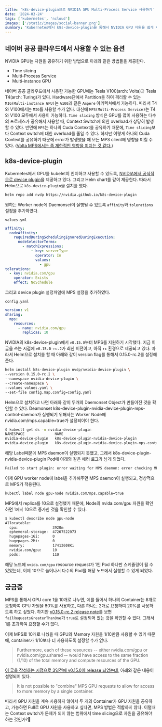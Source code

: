 ```yaml
---
title: 'k8s-device-plugin으로 NVIDIA GPU Multi-Process Service 사용하기'
date: '2024-03-24'
tags: ['kubernetes', 'ncloud']
images: ['/static/images/social-banner.png']
summary: 'Kubernetes에서 k8s-device-plugin을 통해서 NVIDIA GPU 자원을 쉽게 사용할 수 있다. 하나의 어플리케이션에서 GPU 자원을 온전히 사용하지 못하고 낭비될 때, Time slicing, MPS, MIG 등을 사용하여 여러 프로세스가 GPU 자원을 공유하도록 설정할 수 있다. 네이버 공공 클라우드에서 Tesla T4와 Telsa V100을 제공한다. 해당 GPU 아키텍쳐가 MIG을 지원히지 않기 때문에, MPS를 적용하여 GPU 자원을 공유하는 것을 고려하였다. 최근에 release된 k8s-device-plugin v0.15.0-rc.1부터 MPS가 지원되기 시작되어 해당 버전으로 MPS를 설정해보았다.'
---
```


## 네이버 공공 클라우드에서 사용할 수 있는 옵션

NVIDIA GPU는 자원을 공유하기 위한 방법으로 아래와 같은 방법들을 제공한다.

- Time slicing
- Multi-Process Service
- Multi-instance GPU

네이버 공공 클라우드에서 사용한 가능한 GPU에는 Tesla V100(arch: Volta)과 Tesla T4(arch: Turing)가 있다. Hardware단에서 Partition을 하여 격리할 수 있는 `MIG(Multi-instance GPU)`는 `A100`과 같은 `Ampere` 아키텍쳐에서 가능하다. 따라서 T4와 V100에서는 `MIG`를 사용할 수가 없다. 대신에 `MPS(Multi-Process Service)`는 T4와 V100 모두에서 사용이 가능하다. `Time slicing` 방식은 GPU를 많이 사용하는 다수의 프로세스가 공유해서 사용할 때, Context Switch에 의한 overload가 상당히 발생할 수 있다. 반면에 `MPS`는 하나의 Cuda Context를 공유하기 때문에, `Time slicing`보다 Context switch에 대한 overload를 줄일 수 있다. 하지만 이렇게 하나의 Cuda Context를 공유하기 때문에 error가 발생했을 때 모든 MPS client에 영향을 미칠 수 있다. ([Volta MPS에서는 좀 제한적인 영향을 미치는 것 같다.](https://docs.nvidia.com/deploy/mps/index.html#topic_3_3_3_2))

## k8s-device-plugin

Kubernetes에서 GPU를 kubelet이 인지하고 사용할 수 있도록, [NVIDIA에서 공식적으로 device plugin](https://www.youtube.com/watch?v=Q2GuTUO170w&t=922s)을 제공하고 있다. 그리고 Helm chart를 같이 제공한다. 따라서 Helm으로 `k8s-device-plugin`을 설치를 했다.

```bash
helm repo add nvdp https://nvidia.github.io/k8s-device-plugin
```

원하는 Worker node에 Daemonset이 실행될 수 있도록 `affinity`와 `tolerations` 설정을 추가하였다.

`values.yml`

```yaml
affinity:
  nodeAffinity:
    requiredDuringSchedulingIgnoredDuringExecution:
      nodeSelectorTerms:
        - matchExpressions:
            - key: serverType
              operator: In
              values:
                - gpu
tolerations:
  - key: nvidia.com/gpu
    operator: Exists
    effect: NoSchedule
```

그리고 device plugin 설정파일에 MPS 설정을 추가하였다.

`config.yaml`

```yaml
version: v1
sharing:
  mps:
    resources:
      - name: nvidia.com/gpu
        replicas: 10
```

NVIDIA의 k8s-device-plugin에서 `v0.15.0`부터 MPS를 지원하기 시작했다. 지금 이 글을 쓰는 시점에 `v0.15.0-rc.2`가 최신 버전이고, 아직 `rc` 환경으로 제공되고 있다. 따라서 Helm으로 설치를 할 때 아래와 같이 version flag를 통해서 0.15.0-rc.2를 설정해준다.

```bash
helm install k8s-device-plugin nvdp/nvidia-device-plugin \
--version 0.15.0-rc.2 \
--namespace nvidia-device-plugin \
--create-namespace \
--values values.yaml \
--set-file config.map.config=config.yaml
```

Helm으로 설치하고 나면 아래와 같이 두개의 Daemonset Object가 만들어진 것을 확인할 수 있다. Deamonset k8s-device-plugin-nvidia-device-plugin-mps-control-daemon가 실행되기 위해서는 Worker Node에 nvidia.com/mps.capable=true가 설정되어야 한다.

```bash
$ kubectl get ds -n nvidia-device-plugin
NAMESPACE              NAME                                                        DESIRED   CURRENT   READY   UP-TO-DATE   AVAILABLE   NODE SELECTOR
nvidia-device-plugin   k8s-device-plugin-nvidia-device-plugin                      1         1         1       1            1           <none>                        5s
nvidia-device-plugin   k8s-device-plugin-nvidia-device-plugin-mps-control-daemon   0         0         0       0            0           nvidia.com/mps.capable=true   5s
```

해당 Label때문에 MPS daemon이 실행되지 못했고, 그래서 k8s-device-plugin-nvidia-device-plugin Pod에 아래와 같은 에러 로그가 남게 되었다.

```bash
Failed to start plugin: error waiting for MPS daemon: error checking MPS daemon health: failed to send command to MPS daemon: exit status 1
```

이제 GPU worker node에 label을 추가해주면 MPS daemon이 실행되고, 정상적으로 MPS가 적용된다.

```bash
kubectl label node gpu-node nvidia.com/mps.capable=true
```

MPS에서 replica를 10으로 설정했기 때문에, Node의 nvida.com/gpu 자원을 확인하면 1에서 10으로 증가한 것을 확인할 수 있다.

```bash
$ kubectl describe node gpu-node
Allocatable:
  cpu:                3920m
  ephemeral-storage:  47267522073
  hugepages-1Gi:      0
  hugepages-2Mi:      0
  memory:             17413608Ki
  nvidia.com/gpu:     10
  pods:               110
```

해당 노드에 `nvida.com/gpu` resource request가 1인 Pod 하나만 스케쥴링이 될 수 있었는데, 이제 10으로 늘어나서 다수의 Pod를 해당 노드에서 실행할 수 있게 되었다.

## 궁금증

MPS를 통해서 GPU core 1을 10개로 나누면, 예를 들어서 하나의 Container는 8개로 요청하여 GPU 자원을 80%를 사용하고, 다른 하나는 2개로 요청하여 20%를 사용하도록 하고 싶었다. 하지만 [v0.15.0-rc.2 release note](https://github.com/NVIDIA/k8s-device-plugin/releases/tag/v0.15.0-rc.2)를 보면 `failRequestsGreaterThanOne`가 `true`로 설정되어 있는 것을 확인할 수 있다. 그래서 1를 초과하여 요청할 수가 없다.

이제 MPS로 10개로 나눴을 때 GPU와 Memory 자원을 1/10만큼 사용할 수 있기 때문에, container가 1/10보다 더 사용하도록 설정할 수가 없다.

> Furthermore, each of these resources -- either nvidia.com/gpu or nvidia.com/gpu.shared -- would have access to the same fraction (1/10) of the total memory and compute resources of the GPU.

[이 글을 작성하는 시점으로 3일전에 v0.15.0이 release 되었는데,](https://github.com/NVIDIA/k8s-device-plugin/releases/tag/v0.15.0) 아래와 같은 내용이 설명되어 있다.

> It is not possible to "combine" MPS GPU requests to allow for access to more memory by a single container.

따라서 GPU 자원을 계속 사용하지 않아서 두 개의 Container가 GPU 자원을 공유하고, 가능하면 Full로 GPU 자원을 사용하고 싶다면, MPS 방법은 적합하지 않다. 이럴때는 Context switch가 문제가 되지 않는 범위에서 time slicing으로 자원을 공유해야 하는 것인가?🤔
